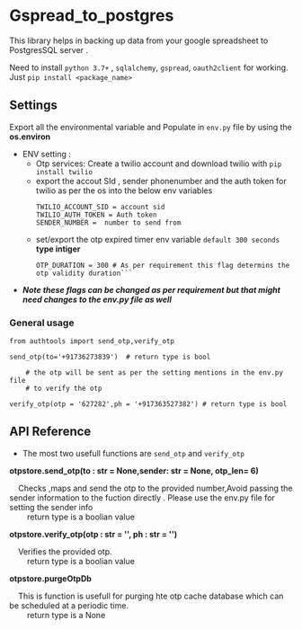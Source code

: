 # Gspread_to_postgres

This library helps in backing up data from your google spreadsheet to PostgresSQL server .

Need to install ```python 3.7+``` , ```sqlalchemy```, ```gspread```, ```oauth2client``` for working.
Just ```pip install <package_name>```
## Settings
Export all the environmental variable and Populate in ```env.py``` file by using the **os.environ** 
* ENV setting : 
    * Otp services: Create a twilio account and download twilio with ```pip install twilio```
    * export the accout SId , sender phonenumber  and the auth token for twilio as per the os into the below env variables 
      ```
      TWILIO_ACCOUNT_SID = account sid
      TWILIO_AUTH_TOKEN = Auth token
      SENDER_NUMBER =  number to send from 
      ```
    * set/export the otp expired timer env variable ```default 300 seconds```  **type intiger** 
      ```
      OTP_DURATION = 300 # As per requirement this flag determins the otp validity duration``` 
* ***Note these flags can be changed as per requirement but that might need changes to the env.py file as well***

### General usage ###

```
from authtools import send_otp,verify_otp

send_otp(to='+91736273839')  # return type is bool

    # the otp will be sent as per the setting mentions in the env.py file
    # to verify the otp 

verify_otp(otp = '627282',ph = '+917363527382') # return type is bool
```


## API Reference

* The most two usefull functions are ```send_otp``` and ```verify_otp``` 

**otpstore.send_otp(to : str = None,sender: str = None, otp_len= 6)**<br />

&nbsp;&nbsp;&nbsp;&nbsp;Checks ,maps and send the otp to the provided number,Avoid passing the sender information to the fuction directly . Please use the env.py file for setting the sender info<br />
&nbsp;&nbsp;&nbsp;&nbsp;&nbsp;&nbsp;&nbsp;&nbsp;return type is a boolian value 


**otpstore.verify_otp(otp : str = '', ph : str = '')**<br />

&nbsp;&nbsp;&nbsp;&nbsp;Verifies the provided otp.<br />
&nbsp;&nbsp;&nbsp;&nbsp;&nbsp;&nbsp;&nbsp;&nbsp;return type is a boolian value


**otpstore.purgeOtpDb**<br />
 
&nbsp;&nbsp;&nbsp;&nbsp;This is function is usefull for purging hte otp cache database which can be scheduled at a periodic time.<br />
&nbsp;&nbsp;&nbsp;&nbsp;&nbsp;&nbsp;&nbsp;&nbsp;return type is a None 

